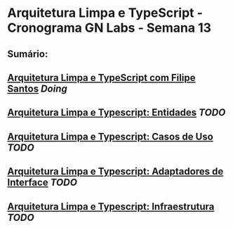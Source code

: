 # Arquitetura Limpa e TypeScript - Cronograma GN Labs - Semana 13

## Sumário:

## [Arquitetura Limpa e TypeScript com Filipe Santos](https://github.com/joaovitoroliv/arquitetura-limpa-e-typescript/tree/main/01-arquitetura-limpa-e-typescript-filipe-santos) _Doing_

## [Arquitetura Limpa e Typescript: Entidades](https://github.com/joaovitoroliv/arquitetura-limpa-e-typescript/tree/main/02-arquitetura-limpa-e-typescript-entidades) _TODO_

## [Arquitetura Limpa e Typescript: Casos de Uso](https://github.com/joaovitoroliv/arquitetura-limpa-e-typescript/tree/main/03-arquitetura-limpa-e-typescript-casos-de-uso) _TODO_

## [Arquitetura Limpa e Typescript: Adaptadores de Interface](https://github.com/joaovitoroliv/arquitetura-limpa-e-typescript/tree/main/04-arquitetura-limpa-e-typescript-adaptadores-de-interface) _TODO_

## [Arquitetura Limpa e Typescript: Infraestrutura](https://github.com/joaovitoroliv/arquitetura-limpa-e-typescript/tree/main/05-arquitetura-limpa-e-typescript-infraestrutura) _TODO_
